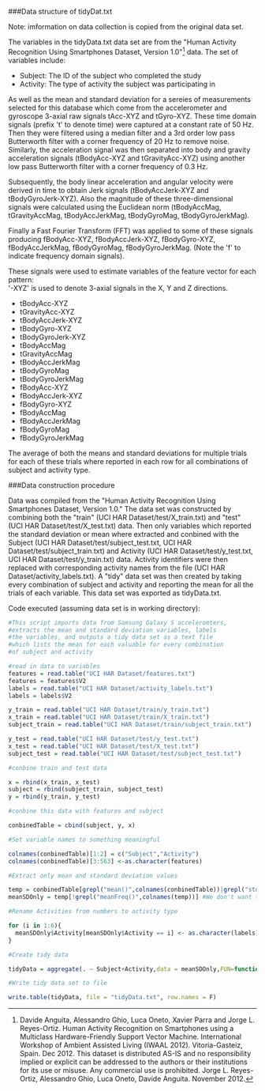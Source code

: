###Data structure of tidyDat.txt

Note: imformation on data collection is copied from the original data set.

The variables in the tidyData.txt data set are from the "Human Activity Recognition Using Smartphones Dataset, Version 1.0"[^1] data. The set of variables include:

* Subject: The ID of the subject who completed the study
* Activity: The type of activity the subject was participating in

As well as the mean and standard deviation for a sereies of measurements selected for this database which come from the accelerometer and gyroscope 3-axial raw signals tAcc-XYZ and tGyro-XYZ. These time domain signals (prefix 't' to denote time) were captured at a constant rate of 50 Hz. Then they were filtered using a median filter and a 3rd order low pass Butterworth filter with a corner frequency of 20 Hz to remove noise. Similarly, the acceleration signal was then separated into body and gravity acceleration signals (tBodyAcc-XYZ and tGravityAcc-XYZ) using another low pass Butterworth filter with a corner frequency of 0.3 Hz. 

Subsequently, the body linear acceleration and angular velocity were derived in time to obtain Jerk signals (tBodyAccJerk-XYZ and tBodyGyroJerk-XYZ). Also the magnitude of these three-dimensional signals were calculated using the Euclidean norm (tBodyAccMag, tGravityAccMag, tBodyAccJerkMag, tBodyGyroMag, tBodyGyroJerkMag). 

Finally a Fast Fourier Transform (FFT) was applied to some of these signals producing fBodyAcc-XYZ, fBodyAccJerk-XYZ, fBodyGyro-XYZ, fBodyAccJerkMag, fBodyGyroMag, fBodyGyroJerkMag. (Note the 'f' to indicate frequency domain signals). 

These signals were used to estimate variables of the feature vector for each pattern:  
'-XYZ' is used to denote 3-axial signals in the X, Y and Z directions.

* tBodyAcc-XYZ
* tGravityAcc-XYZ
* tBodyAccJerk-XYZ
* tBodyGyro-XYZ
* tBodyGyroJerk-XYZ
* tBodyAccMag
* tGravityAccMag
* tBodyAccJerkMag
* tBodyGyroMag
* tBodyGyroJerkMag
* fBodyAcc-XYZ
* fBodyAccJerk-XYZ
* fBodyGyro-XYZ
* fBodyAccMag
* fBodyAccJerkMag
* fBodyGyroMag
* fBodyGyroJerkMag

The average of both the means and standard deviations for multiple trials for each of these trials where reported in each row for all combinations of subject and activity type.

###Data construction procedure

Data was compiled from the "Human Activity Recognition Using Smartphones Dataset, Version 1.0." The data set was constructed by combining both the "train" (UCI HAR Dataset/test/X_train.txt) and "test" (UCI HAR Dataset/test/X_test.txt) data. Then only variables which reported the standard deviation or mean where extracted and conbined with the Subject (UCI HAR Dataset/test/subject_test.txt, UCI HAR Dataset/test/subject_train.txt) and Activity (UCI HAR Dataset/test/y_test.txt, UCI HAR Dataset/test/y_train.txt) data. Activity identifiers were then replaced with corresponding activity names from the file (UCI HAR Dataset/activity_labels.txt). A "tidy" data set was then created by taking every combination of subject and activity and reporting the mean for all the trials of each variable. This data set was exported as tidyData.txt. 

Code executed (assuming data set is in working directory):

```r
#This script imports data from Samsung Galaxy S acceleromters, 
#extracts the mean and standard deviation variables, labels 
#the variables, and outputs a tidy data set as a text file 
#which lists the mean for each valuable for every combination
#of subject and activity

#read in data to variables
features = read.table("UCI HAR Dataset/features.txt")
features = features$V2
labels = read.table("UCI HAR Dataset/activity_labels.txt")
labels = labels$V2

y_train = read.table("UCI HAR Dataset/train/y_train.txt")
x_train = read.table("UCI HAR Dataset/train/X_train.txt")
subject_train = read.table("UCI HAR Dataset/train/subject_train.txt")

y_test = read.table("UCI HAR Dataset/test/y_test.txt")
x_test = read.table("UCI HAR Dataset/test/X_test.txt")
subject_test = read.table("UCI HAR Dataset/test/subject_test.txt")

#conbine train and test data

x = rbind(x_train, x_test)
subject = rbind(subject_train, subject_test)
y = rbind(y_train, y_test)

#conbine this data with features and subject

conbinedTable = cbind(subject, y, x)

#Set variable names to something meaningful

colnames(conbinedTable)[1:2] = c("Subject","Activity")
colnames(conbinedTable)[3:563] <-as.character(features)

#Extract only mean and standard deviation values

temp = conbinedTable[grepl("mean()",colnames(conbinedTable))|grepl("std()",colnames(conbinedTable))|grepl("Subject",colnames(conbinedTable))|grepl("Activity",colnames(conbinedTable))]
meanSDOnly = temp[!grepl("meanFreq()",colnames(temp))] #We don't want the meanFreq values

#Rename Activities from numbers to activity type

for (i in 1:6){
  meanSDOnly$Activity[meanSDOnly$Activity == i] <- as.character(labels)[i]
}

#Create tidy data

tidyData = aggregate(. ~ Subject+Activity,data = meanSDOnly,FUN=function(meanSDOnly) mn =mean(meanSDOnly))

#Write tidy data set to file

write.table(tidyData, file = "tidyData.txt", row.names = F)

```

[^1]: Davide Anguita, Alessandro Ghio, Luca Oneto, Xavier Parra and Jorge L. Reyes-Ortiz. Human Activity Recognition on Smartphones using a Multiclass Hardware-Friendly Support Vector Machine. International Workshop of Ambient Assisted Living (IWAAL 2012). Vitoria-Gasteiz, Spain. Dec 2012. This dataset is distributed AS-IS and no responsibility implied or explicit can be addressed to the authors or their institutions for its use or misuse. Any commercial use is prohibited. Jorge L. Reyes-Ortiz, Alessandro Ghio, Luca Oneto, Davide Anguita. November 2012.
